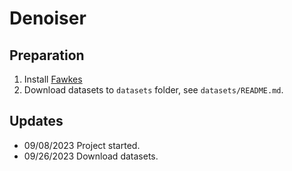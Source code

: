 # Denoiser

## Preparation

1. Install [Fawkes](https://github.com/Shawn-Shan/fawkes)
2. Download datasets to `datasets` folder, see `datasets/README.md`.


## Updates

- 09/08/2023 Project started.
- 09/26/2023 Download datasets.
